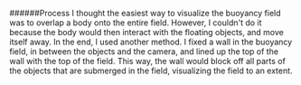 ######Process
I thought the easiest way to visualize the buoyancy field was to overlap a body onto the entire field.
However, I couldn't do it because the body would then interact with the floating objects, and move itself away. 
In the end, I used another method. I fixed a wall in the buoyancy field, in between the objects and the camera, and lined up the top of the wall with the top of the field. This way, the wall would block off all parts of the objects that are submerged in the field, visualizing the field to an extent. 

